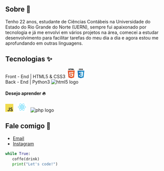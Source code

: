 ## Sobre :crystal_ball:
Tenho 22 anos, estudante de Ciências Contábeis na Universidade do Estado do Rio Grande do Norte (UERN), sempre fui apaixonado por tecnologia e já me envolvi em vários projetos na área, comecei a estudar desenvolvimento para facilitar tarefas do meu dia a dia e agora estou me aprofundando em outras linguagens.

## Tecnologias :sparkles:

Front - End | HTML5 & CSS3 <img src="https://raw.githubusercontent.com/github/explore/80688e429a7d4ef2fca1e82350fe8e3517d3494d/topics/html/html.png" alt="html5 logo" height=30><img src="https://raw.githubusercontent.com/github/explore/80688e429a7d4ef2fca1e82350fe8e3517d3494d/topics/css/css.png" alt="css3 logo" height=30><br>
Back - End | Python3 <img src="https://cdn.pling.com/cache/400x400/img//hive/content-pre1/66411-1.png" alt="html5 logo" height=25>
#### Desejo aprender :fire:
<img src="https://raw.githubusercontent.com/github/explore/80688e429a7d4ef2fca1e82350fe8e3517d3494d/topics/javascript/javascript.png" alt="javascript logo" height=25>&nbsp;&nbsp;&nbsp;<img src="https://raw.githubusercontent.com/github/explore/80688e429a7d4ef2fca1e82350fe8e3517d3494d/topics/react/react.png" alt="react logo" height=30>&nbsp;&nbsp;&nbsp;<img src="https://www.neonexus.com.br/wp-content/uploads/2018/01/php7-transparent.png" alt="php logo" height=30><br>
## Fale comigo :calling:
* [Email](mailto:stanlley41@gmail.com)
* [Instagram](https://instagram.com/andrestanlley)
 ```python
while True:
    coffe(drink)
    print("Let's code!")
 ```
